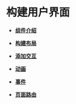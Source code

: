 # 构建用户界面


- **[组件介绍](ui-js-building-ui-component.md)**

- **[构建布局](ui-js-building-ui-layout.md)**

- **[添加交互](ui-js-building-ui-interactions.md)**

- **[动画](ui-js-building-ui-animation.md)**

- **[事件](ui-js-building-ui-event.md)**

- **[页面路由](ui-js-building-ui-routes.md)**
